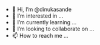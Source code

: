 - 👋 Hi, I’m @dinukasande
- 👀 I’m interested in ...
- 🌱 I’m currently learning ...
- 💞️ I’m looking to collaborate on ...
- 📫 How to reach me ...

<!---
dinukasande/dinukasande is a ✨ special ✨ repository because its `README.md` (this file) appears on your GitHub profile.
You can click the Preview link to take a look at your changes.
--->
